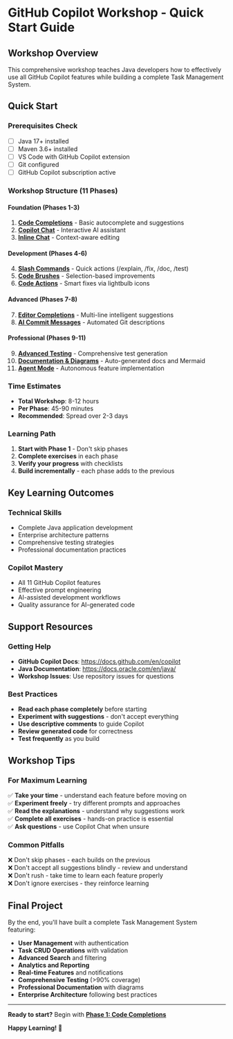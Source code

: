 # GitHub Copilot Workshop - Quick Start Guide

## Workshop Overview

This comprehensive workshop teaches Java developers how to effectively use all GitHub Copilot features while building a complete Task Management System.

## Quick Start

### Prerequisites Check
- [ ] Java 17+ installed
- [ ] Maven 3.6+ installed  
- [ ] VS Code with GitHub Copilot extension
- [ ] Git configured
- [ ] GitHub Copilot subscription active

### Workshop Structure (11 Phases)

#### Foundation (Phases 1-3)
1. **[Code Completions](phases/phase1-code-completions.md)** - Basic autocomplete and suggestions
2. **[Copilot Chat](phases/phase2-copilot-chat.md)** - Interactive AI assistant
3. **[Inline Chat](phases/phase3-inline-chat.md)** - Context-aware editing

#### Development (Phases 4-6)  
4. **[Slash Commands](phases/phase4-slash-commands.md)** - Quick actions (/explain, /fix, /doc, /test)
5. **[Code Brushes](phases/phase5-code-brushes.md)** - Selection-based improvements
6. **[Code Actions](phases/phase6-code-actions.md)** - Smart fixes via lightbulb icons

#### Advanced (Phases 7-8)
7. **[Editor Completions](phases/phase7-editor-completions.md)** - Multi-line intelligent suggestions
8. **[AI Commit Messages](phases/phase8-ai-commit-messages.md)** - Automated Git descriptions

#### Professional (Phases 9-11)
9. **[Advanced Testing](phases/phase9-advanced-testing.md)** - Comprehensive test generation
10. **[Documentation & Diagrams](phases/phase10-documentation-diagrams.md)** - Auto-generated docs and Mermaid
11. **[Agent Mode](phases/phase11-agent-mode.md)** - Autonomous feature implementation

### Time Estimates
- **Total Workshop**: 8-12 hours
- **Per Phase**: 45-90 minutes
- **Recommended**: Spread over 2-3 days

### Learning Path
1. **Start with Phase 1** - Don't skip phases
2. **Complete exercises** in each phase
3. **Verify your progress** with checklists
4. **Build incrementally** - each phase adds to the previous

## Key Learning Outcomes

### Technical Skills
- Complete Java application development
- Enterprise architecture patterns
- Comprehensive testing strategies
- Professional documentation practices

### Copilot Mastery
- All 11 GitHub Copilot features
- Effective prompt engineering
- AI-assisted development workflows
- Quality assurance for AI-generated code

## Support Resources

### Getting Help
- **GitHub Copilot Docs**: https://docs.github.com/en/copilot
- **Java Documentation**: https://docs.oracle.com/en/java/
- **Workshop Issues**: Use repository issues for questions

### Best Practices
- **Read each phase completely** before starting
- **Experiment with suggestions** - don't accept everything
- **Use descriptive comments** to guide Copilot
- **Review generated code** for correctness
- **Test frequently** as you build

## Workshop Tips

### For Maximum Learning
✅ **Take your time** - understand each feature before moving on  
✅ **Experiment freely** - try different prompts and approaches  
✅ **Read the explanations** - understand why suggestions work  
✅ **Complete all exercises** - hands-on practice is essential  
✅ **Ask questions** - use Copilot Chat when unsure  

### Common Pitfalls
❌ Don't skip phases - each builds on the previous  
❌ Don't accept all suggestions blindly - review and understand  
❌ Don't rush - take time to learn each feature properly  
❌ Don't ignore exercises - they reinforce learning  

## Final Project
By the end, you'll have built a complete Task Management System featuring:
- **User Management** with authentication
- **Task CRUD Operations** with validation
- **Advanced Search** and filtering
- **Analytics and Reporting** 
- **Real-time Features** and notifications
- **Comprehensive Testing** (>90% coverage)
- **Professional Documentation** with diagrams
- **Enterprise Architecture** following best practices

---

**Ready to start?** Begin with **[Phase 1: Code Completions](phases/phase1-code-completions.md)**

**Happy Learning! 🚀**
